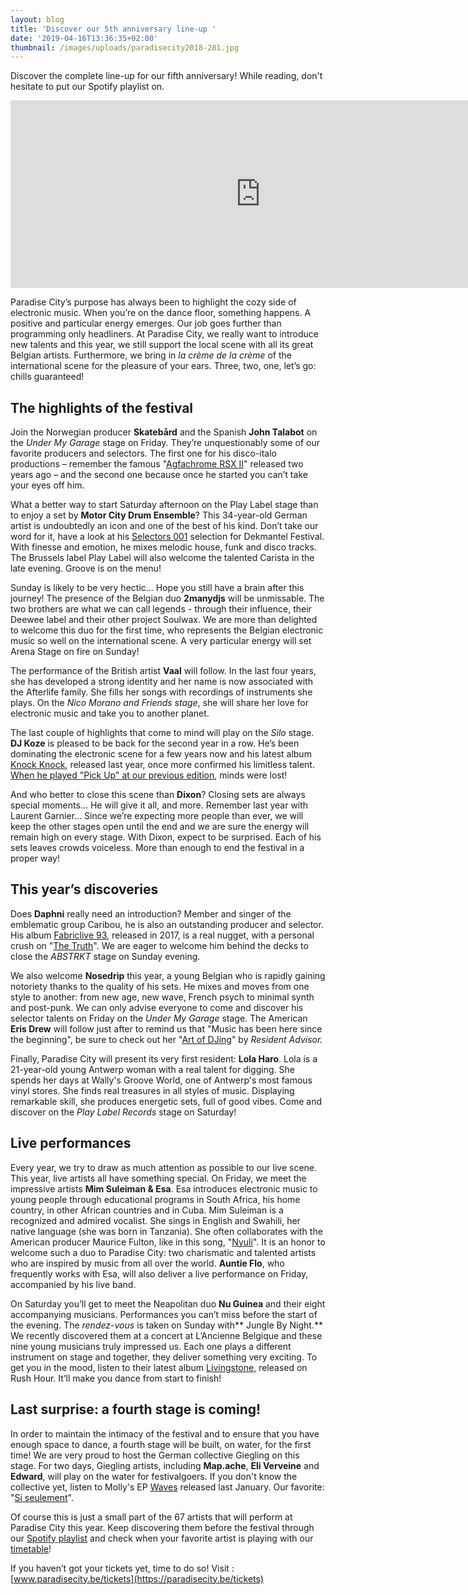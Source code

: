```yaml
---
layout: blog
title: 'Discover our 5th anniversary line-up '
date: '2019-04-16T13:36:35+02:00'
thumbnail: /images/uploads/paradisecity2018-281.jpg
---
```

Discover the complete line-up for our fifth anniversary!
While reading, don't hesitate to put our Spotify playlist on.

<iframe src="https://open.spotify.com/embed/user/paradisecityfestival/playlist/0Bi3SbSebLcjScrqncVGhk" width="800" height="300" frameborder="0" allowtransparency="true" allow="encrypted-media"></iframe>

Paradise City’s purpose has always been to highlight the cozy side of electronic music. When you’re on the dance floor, something happens. A positive and particular energy emerges. Our job goes further than programming only headliners. At Paradise City, we really want to introduce new talents and this year, we still support the local scene with all its great Belgian artists. Furthermore, we bring in _la crème de la crème_ of the international scene for the pleasure of your ears. Three, two, one, let’s go: chills guaranteed!

## The highlights of the festival

Join the Norwegian producer **Skatebård** and the Spanish **John Talabot** on the _Under My Garage_ stage on Friday. They’re unquestionably some of our favorite producers and selectors. The first one for his disco-italo productions – remember the famous "[Agfachrome RSX II](https://www.youtube.com/watch?v=3sUHyatLKx0)" released two years ago – and the second one because once he started you can’t take your eyes off him. 

What a better way to start Saturday afternoon on the Play Label stage than to enjoy a set by **Motor City Drum Ensemble**? This 34-year-old German artist is undoubtedly an icon and one of the best of his kind. Don’t take our word for it, have a look at his [Selectors 001](https://open.spotify.com/album/5amaRDDgmwbAOxhF8ey0lD?si=Z0ChYQrWRUaAl5KI1cwdYQ) selection for Dekmantel Festival. With finesse and emotion, he mixes melodic house, funk and disco tracks. The Brussels label Play Label will also welcome the talented Carista in the late evening. Groove is on the menu! 

Sunday is likely to be very hectic... Hope you still have a brain after this journey! The presence of the Belgian duo **2manydjs** will be unmissable. The two brothers are what we can call legends - through their influence, their Deewee label and their other project Soulwax. We are more than delighted to welcome this duo for the first time, who represents the Belgian electronic music so well on the international scene. A very particular energy will set Arena Stage on fire on Sunday!

The performance of the British artist **Vaal** will follow. In the last four years, she has developed a strong identity and her name is now associated with the Afterlife family. She fills her songs with recordings of instruments she plays. On the _Nico Morano and Friends stage_, she will share her love for electronic music and take you to another planet.

The last couple of highlights that come to mind will play on the _Silo_ stage. **DJ Koze** is pleased to be back for the second year in a row. He’s been dominating the electronic scene for a few years now and his latest album [Knock Knock](https://open.spotify.com/album/0sT4nyNxsvGNQr1O8OR83O?si=OoNzZ7XwQaO_PvLzJDoyKQ), released last year, once more confirmed his limitless talent. [When he played "Pick Up" at our previous edition](https://www.facebook.com/paradisecityfestival/videos/vl.597835734036088/2073334252931471/?type=1), minds were lost! 

And who better to close this scene than **Dixon**? Closing sets are always special moments… He will give it all, and more. Remember last year with Laurent Garnier... Since we’re expecting more people than ever, we will keep the other stages open until the end and we are sure the energy will remain high on every stage. With Dixon, expect to be surprised. Each of his sets leaves crowds voiceless. More than enough to end the festival in a proper way!

## This year’s discoveries

Does **Daphni** really need an introduction? Member and singer of the emblematic group Caribou, he is also an outstanding producer and selector. His album [Fabriclive 93](https://www.youtube.com/playlist?list=PLOkKqTdiv7GYvBXn9i1-Ex7VLI5SMCGNI), released in 2017, is a real nugget, with a personal crush on "[The Truth](https://www.youtube.com/watch?v=KziYeWuR06c)". We are eager to welcome him behind the decks to close the _ABSTRKT_ stage on Sunday evening.

We also welcome **Nosedrip** this year, a young Belgian who is rapidly gaining notoriety thanks to the quality of his sets. He mixes and moves from one style to another: from new age, new wave, French psych to minimal synth and post-punk. We can only advise everyone to come and discover his selector talents on Friday on the _Under My Garage_ stage. The American **Eris Drew** will follow just after to remind us that "Music has been here since the beginning", be sure to check out her "[Art of DJing](https://www.residentadvisor.net/features/3352)" by _Resident Advisor._

Finally, Paradise City will present its very first resident: **Lola Haro**. Lola is a 21-year-old young Antwerp woman with a real talent for digging. She spends her days at Wally's Groove World, one of Antwerp's most famous vinyl stores. She finds real treasures in all styles of music. Displaying remarkable skill, she produces energetic sets, full of good vibes. Come and discover on the _Play Label Records_ stage on Saturday!

## Live performances

Every year, we try to draw as much attention as possible to our live scene. This year, live artists all have something special. On Friday, we meet the impressive artists **Mim Suleiman & Esa**. Esa introduces electronic music to young people through educational programs in South Africa, his home country, in other African countries and in Cuba. Mim Suleiman is a recognized and admired vocalist. She sings in English and Swahili, her native language (she was born in Tanzania). She often collaborates with the American producer Maurice Fulton, like in this song, "[Nyuli](https://www.youtube.com/watch?v=J-F75nJWTO4)". It is an honor to welcome such a duo to Paradise City: two charismatic and talented artists who are inspired by music from all over the world. **Auntie Flo**, who frequently works with Esa, will also deliver a live performance on Friday, accompanied by his live band.

On Saturday you’ll get to meet the Neapolitan duo **Nu Guinea** and their eight accompanying musicians. Performances you can’t miss before the start of the evening. The _rendez-vous_ is taken on Sunday with** Jungle By Night.** We recently discovered them at a concert at L’Ancienne Belgique and these nine young musicians truly impressed us. Each one plays a different instrument on stage and together, they deliver something very exciting. To get you in the mood, listen to their latest album [Livingstone](https://open.spotify.com/album/7BJvFHKl7SQDoVmi3PRuVu?si=9vJX1VbhQTasr_xkLeNt1A), released on Rush Hour. It’ll make you dance from start to finish!

## Last surprise: a fourth stage is coming!

In order to maintain the intimacy of the festival and to ensure that you have enough space to dance, a fourth stage will be built, on water, for the first time! We are very proud to host the German collective Giegling on this stage. For two days, Giegling artists, including **Map.ache**, **Eli Verveine** and **Edward**, will play on the water for festivalgoers. If you don't know the collective yet, listen to Molly's EP [Waves](https://www.youtube.com/watch?v=XDHK6Q0Gs5k&list=PLxeEvtt1RAZnYaYpPtLrdeQxpJQU-tDZy) released last January. Our favorite: "[Si seulement](https://www.youtube.com/watch?v=ut1EILD7qE4&list=PLxeEvtt1RAZnYaYpPtLrdeQxpJQU-tDZy&index=4)".

Of course this is just a small part of the 67 artists that will perform at Paradise City this year. Keep discovering them before the festival through our [Spotify playlist](https://open.spotify.com/user/paradisecityfestival/playlist/0Bi3SbSebLcjScrqncVGhk?si=WzyclPt7QQ-mMBvzruq5CQ) and check when your favorite artist is playing with our [timetable](https://paradisecity.be/timetable/friday)!

If you haven’t got your tickets yet, time to do so! 
Visit : [www.paradisecity.be/tickets](https://paradisecity.be/tickets)
